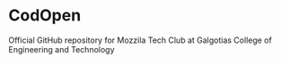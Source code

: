 # CodOpen
Official GitHub repository for Mozzila Tech Club at Galgotias College of Engineering and Technology

